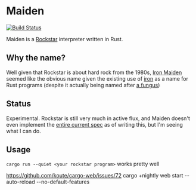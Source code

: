 Maiden
======
[![Build Status](https://travis-ci.org/palfrey/maiden.svg?branch=master)](https://travis-ci.org/palfrey/maiden)

Maiden is a [Rockstar](https://github.com/dylanbeattie/rockstar) interpreter written in Rust. 

Why the name?
-------------
Well given that Rockstar is about hard rock from the 1980s, [Iron Maiden](https://en.wikipedia.org/wiki/Iron_Maiden) seemed like the obvious name given the existing use of [iron](http://ironframework.io/) as a name for Rust programs (despite it actually being named after [a fungus](https://en.wikipedia.org/wiki/Rust_%28fungus%29))

Status
------
Experimental. Rockstar is still very much in active flux, and Maiden doesn't even implement the [entire current spec](https://github.com/dylanbeattie/rockstar) as of writing this, but I'm seeing what I can do.

Usage
-----
`cargo run --quiet <your rockstar program>` works pretty well

https://github.com/koute/cargo-web/issues/72
cargo +nightly web start --auto-reload --no-default-features